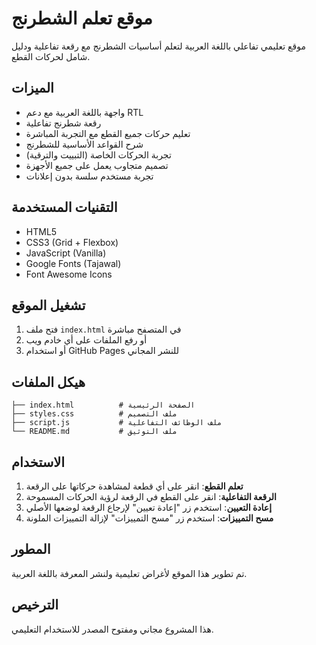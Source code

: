 # موقع تعلم الشطرنج

موقع تعليمي تفاعلي باللغة العربية لتعلم أساسيات الشطرنج مع رقعة تفاعلية ودليل شامل لحركات القطع.

## الميزات

- واجهة باللغة العربية مع دعم RTL
- رقعة شطرنج تفاعلية
- تعليم حركات جميع القطع مع التجربة المباشرة  
- شرح القواعد الأساسية للشطرنج
- تجربة الحركات الخاصة (التبييت والترقية)
- تصميم متجاوب يعمل على جميع الأجهزة
- تجربة مستخدم سلسة بدون إعلانات

## التقنيات المستخدمة

- HTML5
- CSS3 (Grid + Flexbox)
- JavaScript (Vanilla)
- Google Fonts (Tajawal)
- Font Awesome Icons

## تشغيل الموقع

1. فتح ملف `index.html` في المتصفح مباشرة
2. أو رفع الملفات على أي خادم ويب
3. أو استخدام GitHub Pages للنشر المجاني

## هيكل الملفات

```
├── index.html          # الصفحة الرئيسية
├── styles.css          # ملف التصميم
├── script.js           # ملف الوظائف التفاعلية
└── README.md           # ملف التوثيق
```

## الاستخدام

1. **تعلم القطع**: انقر على أي قطعة لمشاهدة حركاتها على الرقعة
2. **الرقعة التفاعلية**: انقر على القطع في الرقعة لرؤية الحركات المسموحة
3. **إعادة التعيين**: استخدم زر "إعادة تعيين" لإرجاع الرقعة لوضعها الأصلي
4. **مسح التمييزات**: استخدم زر "مسح التمييزات" لإزالة التمييزات الملونة

## المطور

تم تطوير هذا الموقع لأغراض تعليمية ولنشر المعرفة باللغة العربية.

## الترخيص

هذا المشروع مجاني ومفتوح المصدر للاستخدام التعليمي.